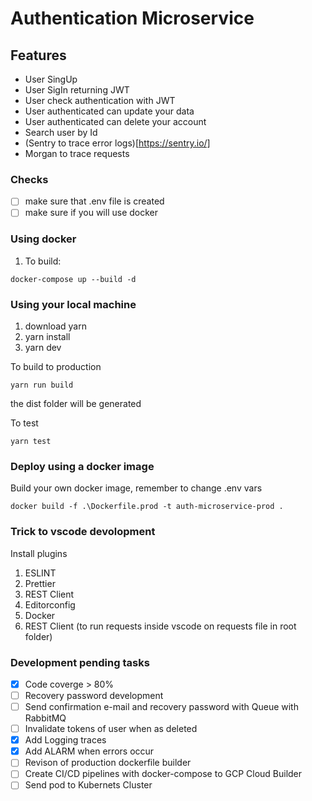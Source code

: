 # Authentication Microservice

## Features

* User SingUp
* User SigIn returning JWT
* User check authentication with JWT
* User authenticated can update your data
* User authenticated can delete your account
* Search user by Id
* (Sentry to trace error logs)[https://sentry.io/]
* Morgan to trace requests

### Checks

- [ ] make sure that .env file is created
- [ ] make sure if you will use docker

### Using docker

1. To build:

``` docker-compose up --build -d ```

### Using your local machine

1. download yarn
2. yarn install
3. yarn dev

To build to production

``` yarn run build ```

the dist folder will be generated


To test

``` yarn test ```


### Deploy using a docker image

Build your own docker image, remember to change .env vars

``` docker build -f .\Dockerfile.prod -t auth-microservice-prod . ```

### Trick to vscode devolopment

Install plugins
1. ESLINT
2. Prettier
3. REST Client
4. Editorconfig
5. Docker
6. REST Client (to run requests inside vscode on requests file in root folder)


### Development pending tasks

- [x] Code coverge > 80%
- [ ] Recovery password development
- [ ] Send confirmation e-mail and recovery password with Queue with RabbitMQ
- [ ] Invalidate tokens of user when as deleted
- [x] Add Logging traces
- [x] Add ALARM when errors occur
- [ ] Revison of production dockerfile builder
- [ ] Create CI/CD pipelines with docker-compose to GCP Cloud Builder
- [ ] Send pod to Kubernets Cluster
